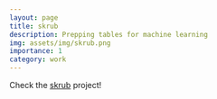 ```yaml
---
layout: page
title: skrub
description: Prepping tables for machine learning
img: assets/img/skrub.png
importance: 1
category: work
---
```


Check the [skrub](https://skrub-data.org) project!

